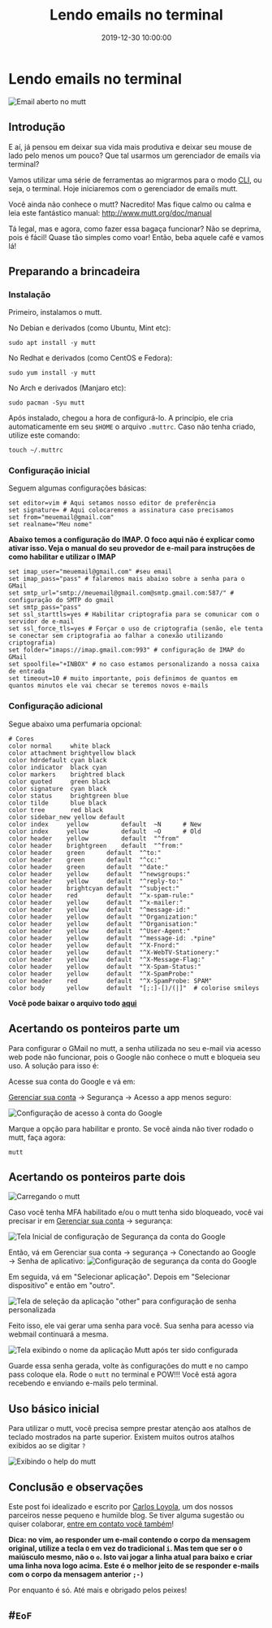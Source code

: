 ﻿---
title: Lendo emails no terminal
date: 2019-12-30 10:00:00
tags: cli, terminal, mutt, gmail, imap
---

# Lendo emails no terminal

![Email aberto no mutt](https://github.com/elisboa/blog.hackbox.link/blob/blog/source/_images/2019-12-27-130742_1366x768_scrot.png?raw=true)

## Introdução

E aí, já pensou em deixar sua vida mais produtiva e deixar seu mouse de lado pelo menos um pouco? Que tal usarmos um gerenciador de emails via terminal?

Vamos utilizar uma série de ferramentas ao migrarmos para o modo [CLI](https://pt.wikipedia.org/wiki/Interface_de_linha_de_comandos), ou seja, o terminal. Hoje iniciaremos com o gerenciador de emails mutt.

Você ainda não conhece o mutt? Nacredito! Mas fique calmo ou calma e leia este fantástico manual: http://www.mutt.org/doc/manual

Tá legal, mas e agora, como fazer essa bagaça funcionar? Não se deprima, pois é fácil! Quase tão simples como voar! Então, beba aquele café e vamos lá!

## Preparando a brincadeira

### Instalação

Primeiro, instalamos o mutt.

No Debian e derivados (como Ubuntu, Mint etc):

```
sudo apt install -y mutt
```

No Redhat e derivados (como CentOS e Fedora):

```
sudo yum install -y mutt
```

No Arch e derivados (Manjaro etc):

```
sudo pacman -Syu mutt
```

Após instalado, chegou a hora de configurá-lo. A princípio, ele cria automaticamente em seu `$HOME` o arquivo `.muttrc`. Caso não tenha criado, utilize este comando:

```
touch ~/.muttrc
```

### Configuração inicial

Seguem algumas configurações básicas:

```
set editor=vim # Aqui setamos nosso editor de preferência
set signature= # Aqui colocaremos a assinatura caso precisamos
set from="meuemail@gmail.com"
set realname="Meu nome"
```

**Abaixo temos a configuração do IMAP. O foco aqui não é explicar como ativar isso. Veja o manual do seu provedor de e-mail para instruções de como habilitar e utilizar o IMAP**

```
set imap_user="meuemail@gmail.com" #seu email
set imap_pass="pass" # falaremos mais abaixo sobre a senha para o GMail
set smtp_url="smtp://meuemail@gmail.com@smtp.gmail.com:587/" # configuração do SMTP do gmail
set smtp_pass="pass"
set ssl_starttls=yes # Habilitar criptografia para se comunicar com o servidor de e-mail
set ssl_force_tls=yes # Forçar o uso de criptografia (senão, ele tenta se conectar sem criptografia ao falhar a conexão utilizando criptografia)
set folder="imaps://imap.gmail.com:993" # configuração de IMAP do GMail
set spoolfile="+INBOX" # no caso estamos personalizando a nossa caixa de entrada
set timeout=10 # muito importante, pois definimos de quantos em quantos minutos ele vai checar se teremos novos e-mails
```

### Configuração adicional

Segue abaixo uma perfumaria opcional:

```
# Cores
color normal     white black
color attachment brightyellow black
color hdrdefault cyan black
color indicator  black cyan
color markers    brightred black
color quoted     green black
color signature  cyan black
color status     brightgreen blue
color tilde      blue black
color tree       red black
color sidebar_new yellow default
color index     yellow         default  ~N      # New
color index     yellow         default  ~O      # Old
color header    yellow         default  "^from"
color header    brightgreen    default  "^from:"
color header    green      default  "^to:"
color header    green      default  "^cc:"
color header    green      default  "^date:"
color header    yellow     default  "^newsgroups:"
color header    yellow     default  "^reply-to:"
color header    brightcyan default  "^subject:"
color header    red        default  "^x-spam-rule:"
color header    yellow     default  "^x-mailer:"
color header    yellow     default  "^message-id:"
color header    yellow     default  "^Organization:"
color header    yellow     default  "^Organisation:"
color header    yellow     default  "^User-Agent:"
color header    yellow     default  "^message-id: .*pine"
color header    yellow     default  "^X-Fnord:"
color header    yellow     default  "^X-WebTV-Stationery:"
color header    yellow     default  "^X-Message-Flag:"
color header    yellow     default  "^X-Spam-Status:"
color header    yellow     default  "^X-SpamProbe:"
color header    red        default  "^X-SpamProbe: SPAM"
color body      yellow     default  "[;:]-[)/(|]"  # colorise smileys
```

**Você pode baixar o arquivo todo [aqui](.muttrc)**

## Acertando os ponteiros parte um

Para configurar o GMail no mutt, a senha utilizada no seu e-mail via acesso web pode não funcionar, pois o Google não conhece o mutt e bloqueia seu uso. A solução para isso é:

Acesse sua conta do Google e vá em:

[Gerenciar sua conta](https://myaccount.google.com) → Segurança → Acesso a app menos seguro:

![Configuração de acesso à conta do Google](https://github.com/elisboa/blog.hackbox.link/blob/blog/source/_images/2019-12-27-132628_732x309_scrot.png?raw=true)

Marque a opção para habilitar e pronto. Se você ainda não tiver rodado o mutt, faça agora:

```
mutt
```

## Acertando os ponteiros parte dois

![Carregando o mutt](https://github.com/elisboa/blog.hackbox.link/blob/blog/source/_images/2019-12-27-130146_1366x768_scrot.png?raw=true)

Caso você tenha MFA habilitado e/ou o mutt tenha sido bloqueado, você vai precisar ir em [Gerenciar sua conta](https://myaccount.google.com) → segurança:

![Tela Inicial de configuração de Segurança da conta do Google](https://github.com/elisboa/blog.hackbox.link/blob/blog/source/_images/WhatsApp_Image_2019-12-27_at_13.45.07.jpg?raw=true)

Então, vá em Gerenciar sua conta → segurança → Conectando ao Google → Senha de aplicativo:
![Configuração de segurança da conta do Google](https://github.com/elisboa/blog.hackbox.link/blob/blog/source/_images/WhatsApp_Image_2019-12-27_at_13.45.24.jpg?raw=true)

Em seguida, vá em "Selecionar aplicação". Depois em "Selecionar dispositivo" e então em "outro".

![Tela de seleção da aplicação "other" para configuração de senha personalizada](https://github.com/elisboa/blog.hackbox.link/blob/blog/source/_images/WhatsApp_Image_2019-12-27_at_13.45.59.jpg?raw=true)

Feito isso, ele vai gerar uma senha para você. Sua senha para acesso via webmail continuará a mesma. 

![Tela exibindo o nome da aplicação Mutt após ter sido configurada](https://github.com/elisboa/blog.hackbox.link/blob/blog/source/_images/WhatsApp_Image_2019-12-27_at_13.47.14.jpg?raw=true)

Guarde essa senha gerada, volte às configurações do mutt e no campo pass coloque ela. Rode o `mutt` no terminal e POW!!! Você está agora recebendo e enviando e-mails pelo terminal.

## Uso básico inicial

Para utilizar o mutt, você precisa sempre prestar atenção aos atalhos de teclado mostrados na parte superior. Existem muitos outros atalhos exibidos ao se digitar `?`

![Exibindo o help do mutt](https://github.com/elisboa/blog.hackbox.link/blob/blog/source/_images/2019-12-27-132200_1366x768_scrot.png?raw=true)

## Conclusão e observações

Este post foi idealizado e escrito por [Carlos Loyola](https://github.com/cloyol1), um dos nossos parceiros nesse pequeno e humilde blog. Se tiver alguma sugestão ou quiser colaborar, [entre em contato você também](mailto:eduardo.lisboa@gmail.com)!

**Dica: no vim, ao responder um e-mail contendo o corpo da mensagem original, utilize a tecla `O` em vez do tradicional `i`. Mas tem que ser o `O` maiúsculo mesmo, não o `o`. Isto vai jogar a linha atual para baixo e criar uma linha nova logo acima. Este é o melhor jeito de se responder e-mails com o corpo da mensagem anterior `;-)`**

Por enquanto é só. Até mais e obrigado pelos peixes!

#`EoF`
---

